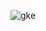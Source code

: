 ![gke](https://github.com/pavans78/monitoring-logging-GCP-Terraform/assets/75356244/f86df8e6-df9f-4508-90ae-1a1295a2c770)
